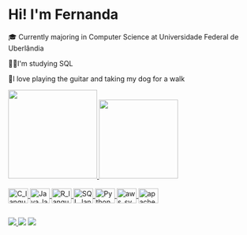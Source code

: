 # Hi! I'm Fernanda

🎓 Currently majoring in Computer Science at Universidade Federal de Uberlândia

👩‍💻I'm studying SQL

💟I love playing the guitar and taking my dog for a walk

<div>
  <a href="https://github.com/nandaferreira">
  <img height="180em" src="https://github-readme-stats.vercel.app/api?username=nandaferreira&show_icons=true&theme=dracula&include_all_commits=true&count_private=true" />
  <img height="160em"  src="https://github-readme-stats.vercel.app/api/top-langs?username=nandaferreira&layout=compact&langs_count=8&card_width=320&theme=dracula" />
  </div>
<div style="display: inline_block"><br>
  <img align="center" alt="C_language_symbol" height="30" width="40" src="https://cdn.jsdelivr.net/gh/devicons/devicon@latest/icons/c/c-original.svg">
  <img align="center" alt="Java_language_symbol" height="30" width="40" src="https://cdn.jsdelivr.net/gh/devicons/devicon@latest/icons/java/java-original.svg">
  <img align="center" alt="R_language_symbol" height="30" width="40" src="https://cdn.jsdelivr.net/gh/devicons/devicon@latest/icons/r/r-original.svg">
  <img align="center" alt="SQL_language_symbol" height="30" width="40" src="https://cdn.jsdelivr.net/gh/devicons/devicon@latest/icons/azuresqldatabase/azuresqldatabase-original.svg">
  <img align="center" alt="Python_language_symbol" height="30" width="40" src="https://cdn.jsdelivr.net/gh/devicons/devicon@latest/icons/python/python-original.svg">
  <img align="center" alt="aws_symbol" height="30" width="40" src="https://cdn.jsdelivr.net/gh/devicons/devicon@latest/icons/amazonwebservices/amazonwebservices-original-wordmark.svg">
  <img align="center" alt="apache_spark_symbol" height="30" width="40" src="https://cdn.jsdelivr.net/gh/devicons/devicon@latest/icons/apachespark/apachespark-original-wordmark.svg">
</div> 

##

<div>
  <a href= "mailto:fernandaffm8@gmail.com"><img src="https://img.shields.io/badge/Gmail-D14836?style=for-the-badge&logo=gmail&logoColor=white" target="_blank">
  <a href="https://www.instagram.com/nandaamf_/" target="_blank"><img src="https://img.shields.io/badge/Instagram-E4405F?style=for-the-badge&logo=instagram&logoColor=white" target="_blank"></a>
  <a href= "https://www.linkedin.com/in/fernanda-ferreira-3b8848361/" target="_blank"><img src="https://img.shields.io/badge/LinkedIn-0077B5?style=for-the-badge&logo=linkedin&logoColor=white" target="_blank"></a>
</div>
